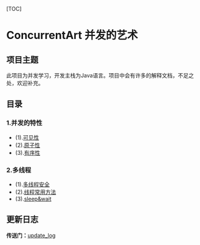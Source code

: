 [TOC]
# ConcurrentArt 并发的艺术

## 项目主题
此项目为并发学习，开发主栈为Java语言。项目中会有许多的解释文档，不足之处，欢迎补充。

## 目录

### 1.并发的特性
+ (1).[可见性](./MarkDown/visible.md)
+ (2).[原子性](#)
+ (3).[有序性](#)

### 2.多线程
+ (1).[多线程安全](./MarkDown/thread_security.md)
+ (2).[线程常用方法](./MarkDown/thread_method.md)
+ (3).[sleep&wait](./MarkDown/sleep_and_wait.md)


## 更新日志

**传送门：**[update_log](./UPDATE_LOG.MD)